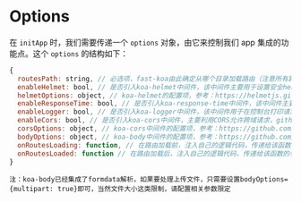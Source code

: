 # Options

在 `initApp` 时，我们需要传递一个 `options` 对象，由它来控制我们 app 集成的功能点。这个 `options` 的结构如下：

```js
{
  routesPath: string, // 必选项，fast-koa由此确定从哪个目录加载路由（注意所有路由必须平级放在该目录下，不支持子目录）
  enableHelmet: bool, // 是否引入koa-helmet中间件，该中间件主要用于设置安全header，中间件地址：https://github.com/venables/koa-helmet
  helmetOptions: object, // koa-helmet的配置项，参考：https://helmetjs.github.io/docs/
  enableResponseTime: bool, // 是否引入koa-response-time中间件，该中间件主要用于在header中返回本次api的处理时间，中间件地址：https://github.com/koajs/response-time
  enableLogger: bool, // 是否引入koa-logger中间件，该中间件用于在控制台打印请求信息，github地址：https://github.com/koajs/logger
  enableCors: bool, // 是否引入koa-cors中间件，主要利用CORS允许跨域请求，github地址：https://github.com/evert0n/koa-cors
  corsOptions: object, // koa-cors中间件的配置项，参考：https://github.com/evert0n/koa-cors
  bodyOptions: object, // koa-body中间件的配置项，参考：https://github.com/dlau/koa-body
  onRoutesLoading: function, // 在路由加载前，注入自己的逻辑代码，传递给该函数的参数为 (app, options)
  onRoutesLoaded: function // 在路由加载后，注入自己的逻辑代码，传递给该函数的参数为 (app, options)
}
```

``注：koa-body已经集成了formdata解析，如果要处理上传文件，只需要设置bodyOptions={multipart: true}即可，当然文件大小这类限制，请配置相关参数限定``
